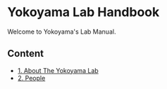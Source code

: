 

# Yokoyama Lab Handbook

Welcome to Yokoyama's Lab Manual. 

## Content
- [1. About The Yokoyama Lab](docs/I_About_The_Yokoyama_Lab.md)
- [2. People](docs/II_People.md)

